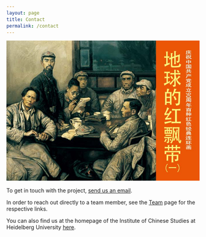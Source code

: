 ```yaml
---
layout: page
title: Contact
permalink: /contact
---
```


![Contact Us](../assets/img/lhh-7.jpg)

To get in touch with the project, [send us an email](mailto:chinacomx.erc@gmail.com).

In order to reach out directly to a team member, see the [Team](team.md) page for the respective links. 

You can also find us at the homepage of the Institute of Chinese Studies at Heidelberg University [here](https://www.uni-heidelberg.de/fakultaeten/philosophie/zo/sinologie/research/project-comics.html).